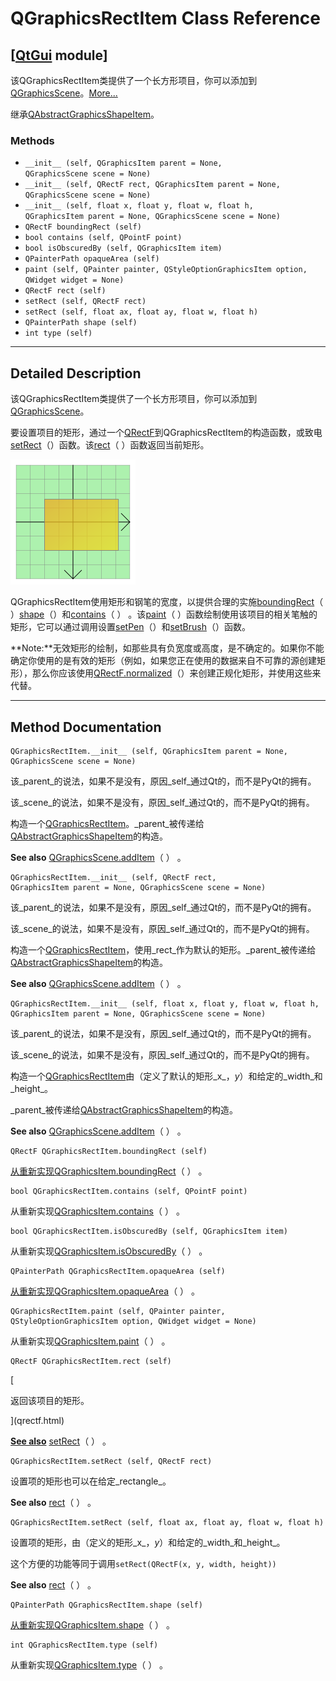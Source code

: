 # QGraphicsRectItem Class Reference

## [[QtGui](index.htm) module]

该QGraphicsRectItem类提供了一个长方形项目，你可以添加到[QGraphicsScene](qgraphicsscene.html)。[More...](#details)

继承[QAbstractGraphicsShapeItem](qabstractgraphicsshapeitem.html)。

### Methods

*   `__init__ (self, QGraphicsItem parent = None, QGraphicsScene scene = None)`
*   `__init__ (self, QRectF rect, QGraphicsItem parent = None, QGraphicsScene scene = None)`
*   `__init__ (self, float x, float y, float w, float h, QGraphicsItem parent = None, QGraphicsScene scene = None)`
*   `QRectF boundingRect (self)`
*   `bool contains (self, QPointF point)`
*   `bool isObscuredBy (self, QGraphicsItem item)`
*   `QPainterPath opaqueArea (self)`
*   `paint (self, QPainter painter, QStyleOptionGraphicsItem option, QWidget widget = None)`
*   `QRectF rect (self)`
*   `setRect (self, QRectF rect)`
*   `setRect (self, float ax, float ay, float w, float h)`
*   `QPainterPath shape (self)`
*   `int type (self)`

* * *

## Detailed Description

该QGraphicsRectItem类提供了一个长方形项目，你可以添加到[QGraphicsScene](qgraphicsscene.html)。

要设置项目的矩形，通过一个[QRectF](qrectf.html)到QGraphicsRectItem的构造函数，或致电[setRect](qgraphicsrectitem.html#setRect)（）函数。该[rect](qgraphicsrectitem.html#rect)（ ）函数返回当前矩形。

![](img/graphicsview-rectitem.png)

QGraphicsRectItem使用矩形和钢笔的宽度，以提供合理的实施[boundingRect](qgraphicsrectitem.html#boundingRect)（ ）[shape](qgraphicsrectitem.html#shape)（）和[contains](qgraphicsrectitem.html#contains)（ ） 。该[paint](qgraphicsrectitem.html#paint)（ ）函数绘制使用该项目的相关笔触的矩形，它可以通过调用设置[setPen](qabstractgraphicsshapeitem.html#setPen)（）和[setBrush](qabstractgraphicsshapeitem.html#setBrush)（）函数。

**Note:**无效矩形的绘制，如那些具有负宽度或高度，是不确定的。如果你不能确定你使用的是有效的矩形（例如，如果您正在使用的数据来自不可靠的源创建矩形），那么你应该使用[QRectF.normalized](qrectf.html#normalized)（）来创建正规化矩形，并使用这些来代替。

* * *

## Method Documentation

```
QGraphicsRectItem.__init__ (self, QGraphicsItem parent = None, QGraphicsScene scene = None)
```

该_parent_的说法，如果不是没有，原因_self_通过Qt的，而不是PyQt的拥有。

该_scene_的说法，如果不是没有，原因_self_通过Qt的，而不是PyQt的拥有。

构造一个[QGraphicsRectItem](qgraphicsrectitem.html)。_parent_被传递给[QAbstractGraphicsShapeItem](qabstractgraphicsshapeitem.html)的构造。

**See also** [QGraphicsScene.addItem](qgraphicsscene.html#addItem)（ ） 。

```
QGraphicsRectItem.__init__ (self, QRectF rect, QGraphicsItem parent = None, QGraphicsScene scene = None)
```

该_parent_的说法，如果不是没有，原因_self_通过Qt的，而不是PyQt的拥有。

该_scene_的说法，如果不是没有，原因_self_通过Qt的，而不是PyQt的拥有。

构造一个[QGraphicsRectItem](qgraphicsrectitem.html)，使用_rect_作为默认的矩形。_parent_被传递给[QAbstractGraphicsShapeItem](qabstractgraphicsshapeitem.html)的构造。

**See also** [QGraphicsScene.addItem](qgraphicsscene.html#addItem)（ ） 。

```
QGraphicsRectItem.__init__ (self, float x, float y, float w, float h, QGraphicsItem parent = None, QGraphicsScene scene = None)
```

该_parent_的说法，如果不是没有，原因_self_通过Qt的，而不是PyQt的拥有。

该_scene_的说法，如果不是没有，原因_self_通过Qt的，而不是PyQt的拥有。

构造一个[QGraphicsRectItem](qgraphicsrectitem.html)由（定义了默认的矩形_x_，_y_）和给定的_width_和_height_。

_parent_被传递给[QAbstractGraphicsShapeItem](qabstractgraphicsshapeitem.html)的构造。

**See also** [QGraphicsScene.addItem](qgraphicsscene.html#addItem)（ ） 。

```
QRectF QGraphicsRectItem.boundingRect (self)
```

[](qrectf.html)

[从重新实现](qrectf.html)[QGraphicsItem.boundingRect](qgraphicsitem.html#boundingRect)（ ） 。

```
bool QGraphicsRectItem.contains (self, QPointF point)
```

从重新实现[QGraphicsItem.contains](qgraphicsitem.html#contains)（ ） 。

```
bool QGraphicsRectItem.isObscuredBy (self, QGraphicsItem item)
```

从重新实现[QGraphicsItem.isObscuredBy](qgraphicsitem.html#isObscuredBy)（ ） 。

```
QPainterPath QGraphicsRectItem.opaqueArea (self)
```

[](qpainterpath.html)

[从重新实现](qpainterpath.html)[QGraphicsItem.opaqueArea](qgraphicsitem.html#opaqueArea)（ ） 。

```
QGraphicsRectItem.paint (self, QPainter painter, QStyleOptionGraphicsItem option, QWidget widget = None)
```

从重新实现[QGraphicsItem.paint](qgraphicsitem.html#paint)（ ） 。

```
QRectF QGraphicsRectItem.rect (self)
```

[

返回该项目的矩形。

](qrectf.html)

[**See also**](qrectf.html) [setRect](qgraphicsrectitem.html#setRect)（ ） 。

```
QGraphicsRectItem.setRect (self, QRectF rect)
```

设置项的矩形也可以在给定_rectangle_。

**See also** [rect](qgraphicsrectitem.html#rect)（ ） 。

```
QGraphicsRectItem.setRect (self, float ax, float ay, float w, float h)
```

设置项的矩形，由（定义的矩形_x_，_y_）和给定的_width_和_height_。

这个方便的功能等同于调用`setRect(QRectF(x, y, width, height))`

**See also** [rect](qgraphicsrectitem.html#rect)（ ） 。

```
QPainterPath QGraphicsRectItem.shape (self)
```

[](qpainterpath.html)

[从重新实现](qpainterpath.html)[QGraphicsItem.shape](qgraphicsitem.html#shape)（ ） 。

```
int QGraphicsRectItem.type (self)
```

从重新实现[QGraphicsItem.type](qgraphicsitem.html#type)（ ） 。